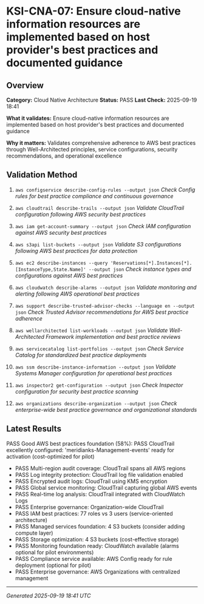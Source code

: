 # KSI-CNA-07: Ensure cloud-native information resources are implemented based on host provider's best practices and documented guidance

## Overview

**Category:** Cloud Native Architecture
**Status:** PASS
**Last Check:** 2025-09-19 18:41

**What it validates:** Ensure cloud-native information resources are implemented based on host provider's best practices and documented guidance

**Why it matters:** Validates comprehensive adherence to AWS best practices through Well-Architected principles, service configurations, security recommendations, and operational excellence

## Validation Method

1. `aws configservice describe-config-rules --output json`
   *Check Config rules for best practice compliance and continuous governance*

2. `aws cloudtrail describe-trails --output json`
   *Validate CloudTrail configuration following AWS security best practices*

3. `aws iam get-account-summary --output json`
   *Check IAM configuration against AWS security best practices*

4. `aws s3api list-buckets --output json`
   *Validate S3 configurations following AWS best practices for data protection*

5. `aws ec2 describe-instances --query 'Reservations[*].Instances[*].[InstanceType,State.Name]' --output json`
   *Check instance types and configurations against AWS best practices*

6. `aws cloudwatch describe-alarms --output json`
   *Validate monitoring and alerting following AWS operational best practices*

7. `aws support describe-trusted-advisor-checks --language en --output json`
   *Check Trusted Advisor recommendations for AWS best practice adherence*

8. `aws wellarchitected list-workloads --output json`
   *Validate Well-Architected Framework implementation and best practice reviews*

9. `aws servicecatalog list-portfolios --output json`
   *Check Service Catalog for standardized best practice deployments*

10. `aws ssm describe-instance-information --output json`
   *Validate Systems Manager configuration for operational best practices*

11. `aws inspector2 get-configuration --output json`
   *Check Inspector configuration for security best practice scanning*

12. `aws organizations describe-organization --output json`
   *Check enterprise-wide best practice governance and organizational standards*

## Latest Results

PASS Good AWS best practices foundation (58%): PASS CloudTrail excellently configured: 'meridianks-Management-events' ready for activation (cost-optimized for pilot)
- PASS Multi-region audit coverage: CloudTrail spans all AWS regions
- PASS Log integrity protection: CloudTrail log file validation enabled
- PASS Encrypted audit logs: CloudTrail using KMS encryption
- PASS Global service monitoring: CloudTrail capturing global AWS events
- PASS Real-time log analysis: CloudTrail integrated with CloudWatch Logs
- PASS Enterprise governance: Organization-wide CloudTrail
- PASS IAM best practices: 77 roles vs 3 users (service-oriented architecture)
- PASS Managed services foundation: 4 S3 buckets (consider adding compute layer)
- PASS Storage optimization: 4 S3 buckets (cost-effective storage)
- PASS Monitoring foundation ready: CloudWatch available (alarms optional for pilot environments)
- PASS Compliance service available: AWS Config ready for rule deployment (optional for pilot)
- PASS Enterprise governance: AWS Organizations with centralized management

---
*Generated 2025-09-19 18:41 UTC*